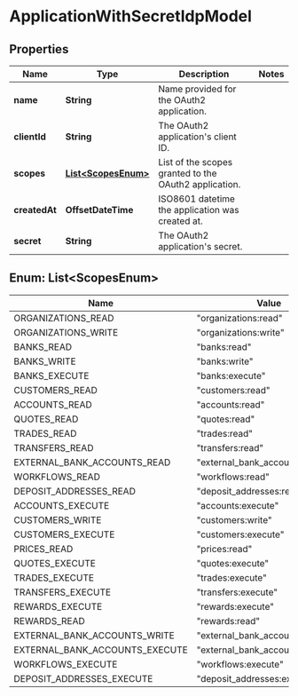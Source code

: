 

# ApplicationWithSecretIdpModel


## Properties

| Name | Type | Description | Notes |
|------------ | ------------- | ------------- | -------------|
|**name** | **String** | Name provided for the OAuth2 application. |  |
|**clientId** | **String** | The OAuth2 application&#39;s client ID. |  |
|**scopes** | [**List&lt;ScopesEnum&gt;**](#List&lt;ScopesEnum&gt;) | List of the scopes granted to the OAuth2 application. |  |
|**createdAt** | **OffsetDateTime** | ISO8601 datetime the application was created at. |  |
|**secret** | **String** | The OAuth2 application&#39;s secret. |  |



## Enum: List&lt;ScopesEnum&gt;

| Name | Value |
|---- | -----|
| ORGANIZATIONS_READ | &quot;organizations:read&quot; |
| ORGANIZATIONS_WRITE | &quot;organizations:write&quot; |
| BANKS_READ | &quot;banks:read&quot; |
| BANKS_WRITE | &quot;banks:write&quot; |
| BANKS_EXECUTE | &quot;banks:execute&quot; |
| CUSTOMERS_READ | &quot;customers:read&quot; |
| ACCOUNTS_READ | &quot;accounts:read&quot; |
| QUOTES_READ | &quot;quotes:read&quot; |
| TRADES_READ | &quot;trades:read&quot; |
| TRANSFERS_READ | &quot;transfers:read&quot; |
| EXTERNAL_BANK_ACCOUNTS_READ | &quot;external_bank_accounts:read&quot; |
| WORKFLOWS_READ | &quot;workflows:read&quot; |
| DEPOSIT_ADDRESSES_READ | &quot;deposit_addresses:read&quot; |
| ACCOUNTS_EXECUTE | &quot;accounts:execute&quot; |
| CUSTOMERS_WRITE | &quot;customers:write&quot; |
| CUSTOMERS_EXECUTE | &quot;customers:execute&quot; |
| PRICES_READ | &quot;prices:read&quot; |
| QUOTES_EXECUTE | &quot;quotes:execute&quot; |
| TRADES_EXECUTE | &quot;trades:execute&quot; |
| TRANSFERS_EXECUTE | &quot;transfers:execute&quot; |
| REWARDS_EXECUTE | &quot;rewards:execute&quot; |
| REWARDS_READ | &quot;rewards:read&quot; |
| EXTERNAL_BANK_ACCOUNTS_WRITE | &quot;external_bank_accounts:write&quot; |
| EXTERNAL_BANK_ACCOUNTS_EXECUTE | &quot;external_bank_accounts:execute&quot; |
| WORKFLOWS_EXECUTE | &quot;workflows:execute&quot; |
| DEPOSIT_ADDRESSES_EXECUTE | &quot;deposit_addresses:execute&quot; |



